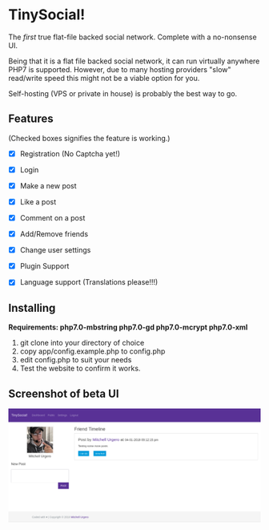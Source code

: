 # TinySocial!

The *first* true flat-file backed social network. Complete with a no-nonsense UI.

Being that it is a flat file backed social network, it can run virtually anywhere PHP7 is supported. However, due to many hosting providers "slow" read/write speed this might not be a viable option for you.

Self-hosting (VPS or private in house) is probably the best way to go.

## Features

(Checked boxes signifies the feature is working.)

- [x] Registration (No Captcha yet!)
- [x] Login
- [x] Make a new post
- [x] Like a post
- [x] Comment on a post
- [x] Add/Remove friends
- [x] Change user settings
- [x] Plugin Support
- [x] Language support (Translations please!!!)


## Installing

**Requirements: php7.0-mbstring php7.0-gd php7.0-mcrypt php7.0-xml**

1. git clone into your directory of choice
2. copy app/config.example.php to config.php
3. edit config.php to suit your needs
4. Test the website to confirm it works.


## Screenshot of beta UI

![Screenshot](Screenshot_2018-04-01_21-24-21.png)
